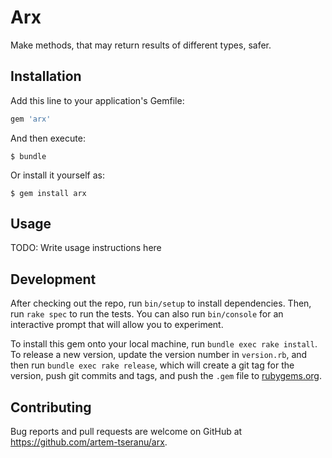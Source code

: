 # Arx

Make methods, that may return results of different types, safer.

## Installation

Add this line to your application's Gemfile:

```ruby
gem 'arx'
```

And then execute:

    $ bundle

Or install it yourself as:

    $ gem install arx

## Usage

TODO: Write usage instructions here

## Development

After checking out the repo, run `bin/setup` to install dependencies. Then, run `rake spec` to run the tests. You can also run `bin/console` for an interactive prompt that will allow you to experiment.

To install this gem onto your local machine, run `bundle exec rake install`. To release a new version, update the version number in `version.rb`, and then run `bundle exec rake release`, which will create a git tag for the version, push git commits and tags, and push the `.gem` file to [rubygems.org](https://rubygems.org).

## Contributing

Bug reports and pull requests are welcome on GitHub at https://github.com/artem-tseranu/arx.

